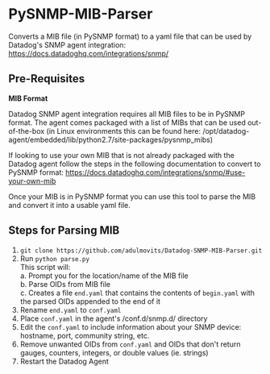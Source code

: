 # PySNMP-MIB-Parser
Converts a MIB file (in PySNMP format) to a yaml file that can be used by Datadog's SNMP agent integration: https://docs.datadoghq.com/integrations/snmp/

## Pre-Requisites

**MIB Format**

Datadog SNMP agent integration requires all MIB files to be in PySNMP format. The agent comes packaged with a list of MIBs that can be used out-of-the-box (in Linux environments this can be found here: /opt/datadog-agent/embedded/lib/python2.7/site-packages/pysnmp_mibs)

If looking to use your own MIB that is not already packaged with the Datadog agent follow the steps in the following documentation to convert to PySNMP format: https://docs.datadoghq.com/integrations/snmp/#use-your-own-mib

Once your MIB is in PySNMP format you can use this tool to parse the MIB and convert it into a usable yaml file.

## Steps for Parsing MIB

1. `git clone https://github.com/adulmovits/Datadog-SNMP-MIB-Parser.git`
2. Run `python parse.py`  
This script will:  
    a. Prompt you for the location/name of the MIB file  
    b. Parse OIDs from MIB file  
    c. Creates a file `end.yaml` that contains the contents of `begin.yaml` with the parsed OIDs appended to the end of it
3. Rename `end.yaml` to `conf.yaml`
4. Place `conf.yaml` in the agent's /conf.d/snmp.d/ directory
5. Edit the `conf.yaml` to include information about your SNMP device: hostname, port, community string, etc.
6. Remove unwanted OIDs from `conf.yaml` and OIDs that don't return gauges, counters, integers, or double values (ie. strings)
7. Restart the Datadog Agent
